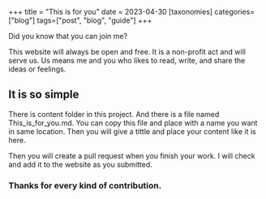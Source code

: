 +++
title = "This is for you"
date = 2023-04-30
[taxonomies]
categories=["blog"]
tags=["post", "blog", "guide"]
+++

Did you know that you can join me?

This website will always be open and free. It is a non-profit act and will serve us. Us means me and you who likes to read, write, and share the ideas or feelings.

## It is so simple

There is content folder in this project. And there is a file named This_is_for_you.md. You can copy this file and place with a name you want in same location. Then you will give a tittle and place your content like it is here.

Then you will create a pull request when you finish your work. I will check and add it to the website as you submitted.

### Thanks for every kind of contribution.